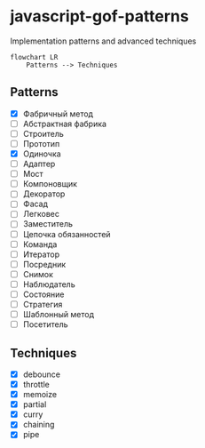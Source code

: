 # javascript-gof-patterns
Implementation patterns and advanced techniques

```mermaid
flowchart LR
    Patterns --> Techniques
```

## Patterns																				
- [x]  Фабричный метод
- [ ]  Абстрактная фабрика
- [ ]  Строитель
- [ ]  Прототип
- [x]  Одиночка
- [ ]  Адаптер
- [ ]  Мост
- [ ]  Компоновщик
- [ ]  Декоратор
- [ ]  Фасад
- [ ]  Легковес
- [ ]  Заместитель
- [ ]  Цепочка обязанностей
- [ ]  Команда
- [ ]  Итератор
- [ ]  Посредник
- [ ]  Снимок
- [ ]  Наблюдатель
- [ ]  Состояние
- [ ]  Стратегия
- [ ]  Шаблонный метод
- [ ]  Посетитель

## Techniques
- [x]  debounce
- [x]  throttle
- [x]  memoize
- [x]  partial
- [x]  curry
- [x]  chaining
- [x]  pipe
